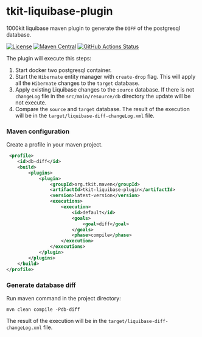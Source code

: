 # tkit-liquibase-plugin

1000kit liquibase maven plugin to generate the `DIFF` of the postgresql database.

[![License](https://img.shields.io/badge/license-Apache--2.0-green?style=for-the-badge&logo=apache)](https://www.apache.org/licenses/LICENSE-2.0)
[![Maven Central](https://img.shields.io/maven-central/v/org.tkit.maven/tkit-liquibase-plugin?logo=java&style=for-the-badge)](https://maven-badges.herokuapp.com/maven-central/org.tkit.maven/tkit-liquibase-plugin)
[![GitHub Actions Status](https://img.shields.io/github/actions/workflow/status/1000kit/tkit-liquibase-plugin/build.yml?logo=GitHub&style=for-the-badge)](https://github.com/1000kit/tkit-liquibase-plugin/actions/workflows/build.yml)

The plugin will execute this steps:
1. Start docker two postgresql container.
2. Start the `Hibernate` entity manager with `create-drop` flag. This will apply all the `Hibernate` changes to the `target` database.
3. Apply existing Liquibase changes to the `source` database. If there is not `changeLog` file in the `src/main/resource/db` directory the update will be not execute.
4. Compare the `source` and `target` database. The result of the execution will be in the `target/liquibase-diff-changeLog.xml` file. 

### Maven configuration

Create a profile in your maven project.
```xml
 <profile>
    <id>db-diff</id>
    <build>
        <plugins>
            <plugin>
                <groupId>org.tkit.maven</groupId>
                <artifactId>tkit-liquibase-plugin</artifactId>
                <version>latest-version</version>
                <executions>
                    <execution>
                        <id>default</id>
                        <goals>
                            <goal>diff</goal>
                        </goals>
                        <phase>compile</phase>
                    </execution>
                </executions>
            </plugin>
        </plugins>
    </build>
</profile>
```

### Generate database diff

Run maven command in the project directory:
```shell script
mvn clean compile -Pdb-diff
```
The result of the execution will be in the `target/liquibase-diff-changeLog.xml` file.

